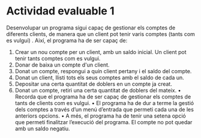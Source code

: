 # Actividad evaluable 1
Desenvolupar un programa sigui capaç de gestionar els comptes de diferents clients, de manera que un client pot tenir varis comptes (tants com es vulgui) . Així, el programa ha de ser capaç de:
1. Crear un nou compte per un client, amb un saldo inicial. Un client pot tenir tants comptes com es vulgui.
2. Donar de baixa un compte d'un client.
3. Donat un compte, respongui a quín client pertany i el saldo del compte.
4. Donat un client, llisti tots els seus comptes amb el saldo de cada un.
5. Depositar una certa quantitat de doblers en un compte ja creat.
6. Donat un compte, retiri una certa quantitat de doblers del mateix.
  •  Recorda que el programa ha de ser capaç de gestionar els comptes de tants de clients com es vulgui.
  •  El programa ha de dur a terme la gestió dels comptes a través d’un menú d’entrada que permeti cada una de les anteriors opcions.
  •  A més, el programa ha de tenir una setena opció que permeti finalitzar l’execució del programa. El compte no pot quedar amb un saldo negatiu.
